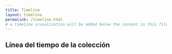 ```yaml
---
title: Timeline
layout: timeline
permalink: /timeline.html
# a timeline visualization will be added below the content in this file
---
```


## Línea del tiempo de la colección
